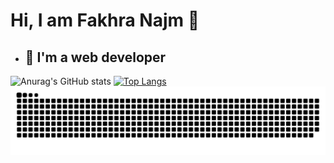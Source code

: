 
# Hi, I am Fakhra Najm 👋
- ## 🔭 I'm a web developer
<!-- - ## 👯 Looking to collaborate on an open source project... -->
<!-- - ## 📫 How to reach me: fnajm09@gmail.com -->

![Anurag's GitHub stats](https://github-readme-stats.vercel.app/api?username=najm09&count_private=true&show_icons=true&theme=radical)
[![Top Langs](https://github-readme-stats.vercel.app/api/top-langs/?username=najm09&layout=compact&theme=radical)](https://github.com/anuraghazra/github-readme-stats)
![](https://github.com/Platane/snk/raw/output/github-contribution-grid-snake.svg)
